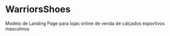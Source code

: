 # WarriorsShoes
Modelo de Landing Page para lojas online de venda de calçados esportivos masculinos
